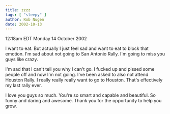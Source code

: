```yaml
---
title: zzzz
tags: [ "sleepy" ]
author: Rob Nugen
date: 2002-10-13
---
```


<p class=date>12:18am EDT Monday 14 October 2002</p>

<p>I want to eat.  But actually I just feel sad and want to eat to
block that emotion.  I'm sad about not going to San Antonio Rally.
I'm going to miss you guys like crazy.</p>

<p>I'm sad that I can't tell you why I can't go.  I fucked up and
pissed some people off and now I'm not going.  I've been asked to also
not attend Houston Rally.  I really really really want to go to
Houston.  That's effectively my last rally ever.</p>

<p>I love you guys so much.  You're so smart and capable and
beautiful.  So funny and daring and awesome.  Thank you for the
opportunity to help you grow.</p>

